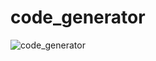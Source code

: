 # code_generator


![code_generator ](https://user-images.githubusercontent.com/53143114/116815156-8f08ed80-ab5c-11eb-83c7-204fb7ce6c3d.gif)
